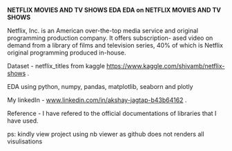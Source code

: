 **NETFLIX MOVIES AND TV SHOWS EDA
EDA on NETFLIX MOVIES AND TV SHOWS**

Netflix, Inc. is an American over-the-top media service and original programming production company. It offers subscription- ased video on demand from a library of films and television series, 40% of which is Netflix original programming produced in-house.

Dataset - netflix_titles from kaggle https://www.kaggle.com/shivamb/netflix-shows .

EDA using python, numpy, pandas, matplotlib, seaborn and plotly

My linkedIn - www.linkedin.com/in/akshay-jagtap-b43b64162 .

Reference - I have refered to the official documentations of libraries that I have used.

ps: kindly view project using nb viewer as github does not renders all visulisations

